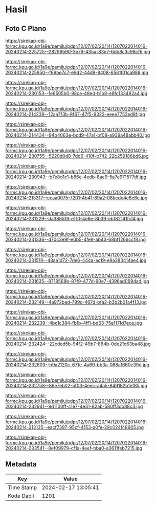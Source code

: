 # Hasil

## Foto C Plano

https://sirekap-obj-formc.kpu.go.id/1a9e/pemilu/pdpr/12/07/02/20/14/1207022014016-20240214-225725--28299b90-3e76-435a-83e7-6db8c3c98cf6.jpg

https://sirekap-obj-formc.kpu.go.id/1a9e/pemilu/pdpr/12/07/02/20/14/1207022014016-20240214-225950--f69be7c7-e9d2-44d9-8408-6561f01ca988.jpg

https://sirekap-obj-formc.kpu.go.id/1a9e/pemilu/pdpr/12/07/02/20/14/1207022014016-20240214-230153--1e6505b0-98ce-48ed-b1b8-e8fc133482a4.jpg

https://sirekap-obj-formc.kpu.go.id/1a9e/pemilu/pdpr/12/07/02/20/14/1207022014016-20240214-214239--12aa713b-8f67-47f5-9323-eeee7753ed8f.jpg

https://sirekap-obj-formc.kpu.go.id/1a9e/pemilu/pdpr/12/07/02/20/14/1207022014016-20240214-214434--94b4063e-bcd9-47a1-bf08-a939a48abb40.jpg

https://sirekap-obj-formc.kpu.go.id/1a9e/pemilu/pdpr/12/07/02/20/14/1207022014016-20240214-230755--5220d0d8-7dd6-410f-b742-22b259186bd6.jpg

https://sirekap-obj-formc.kpu.go.id/1a9e/pemilu/pdpr/12/07/02/20/14/1207022014016-20240214-230943--b7e8d1c1-b66e-4edb-8ae9-5a7e971577df.jpg

https://sirekap-obj-formc.kpu.go.id/1a9e/pemilu/pdpr/12/07/02/20/14/1207022014016-20240214-215317--ecaa0075-7201-4b41-89a2-08bcde4e8e6c.jpg

https://sirekap-obj-formc.kpu.go.id/1a9e/pemilu/pdpr/12/07/02/20/14/1207022014016-20240214-231229--da388519-e110-4e8e-8b39-ebf82141fcf4.jpg

https://sirekap-obj-formc.kpu.go.id/1a9e/pemilu/pdpr/12/07/02/20/14/1207022014016-20240214-231336--d70c3e9f-e0b5-4fe9-ab43-68bf1266ccf8.jpg

https://sirekap-obj-formc.kpu.go.id/1a9e/pemilu/pdpr/12/07/02/20/14/1207022014016-20240214-231510--48aa1d72-7de6-444a-ac19-e9a383414ae4.jpg

https://sirekap-obj-formc.kpu.go.id/1a9e/pemilu/pdpr/12/07/02/20/14/1207022014016-20240214-231635--8718568b-87f9-477d-90e7-4396ad069dad.jpg

https://sirekap-obj-formc.kpu.go.id/1a9e/pemilu/pdpr/12/07/02/20/14/1207022014016-20240214-232149--4a972bed-799c-467d-bfa2-b3b2b01a4f13.jpg

https://sirekap-obj-formc.kpu.go.id/1a9e/pemilu/pdpr/12/07/02/20/14/1207022014016-20240214-232239--4bc1c384-fb1b-4ff1-bd63-75e117fd7ece.jpg

https://sirekap-obj-formc.kpu.go.id/1a9e/pemilu/pdpr/12/07/02/20/14/1207022014016-20240214-232424--22cded5b-94f2-49b7-864b-0de21c63ba48.jpg

https://sirekap-obj-formc.kpu.go.id/1a9e/pemilu/pdpr/12/07/02/20/14/1207022014016-20240214-232603--b9a2120c-671e-4a69-bb3a-068a1660e39d.jpg

https://sirekap-obj-formc.kpu.go.id/1a9e/pemilu/pdpr/12/07/02/20/14/1207022014016-20240214-232758--86e7eb02-5f03-4eec-a4a5-849182b1ef85.jpg

https://sirekap-obj-formc.kpu.go.id/1a9e/pemilu/pdpr/12/07/02/20/14/1207022014016-20240214-232941--9d1100ff-c1e7-4e31-82ab-580ff3db88c3.jpg

https://sirekap-obj-formc.kpu.go.id/1a9e/pemilu/pdpr/12/07/02/20/14/1207022014016-20240214-213135--eacf7397-95cf-4153-a0fe-29c024f48905.jpg

https://sirekap-obj-formc.kpu.go.id/1a9e/pemilu/pdpr/12/07/02/20/14/1207022014016-20240214-233541--8ef09979-cf1a-4eef-bba0-a3611feb7215.jpg


## Metadata

| Key        | Value               |
| ---------- | ------------------- |
| Time Stamp | 2024-02-17 13:05:41 |
| Kode Dapil | 1201                |



